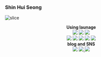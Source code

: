 ### Shin Hui Seong
![slice](https://capsule-render.vercel.app/api?type=slice&color=2490D7=200&text=You're%20weclome&fontAlign=70&rotate=13&fontAlignY=25&desc=HuiSeong's%20GitHub&descAlign=70.&descAlignY=44)
</a>
</div>
<div align="center">
<b>Using launage</b>
  <br>
<div>
<img src="https://img.shields.io/badge/c-A8B9CC?style=for-the-badge&logo=C&logoColor=white"/>
<img src="https://img.shields.io/badge/Python-1d354a?style=flat-square&logo=Python&logoColor=white"/>
<img src="https://img.shields.io/badge/linux-FCC624?style=flat-square&logo=Linux&logoColor=white"/>
<br>
<img src="https://img.shields.io/badge/html5-E34F26?style=for-the-badge&logo=HTML5&logoColor=white"/>
<img src="https://img.shields.io/badge/css3-1572B6?style=for-the-badge&logo=CSS&logoColor=white"/>
<img src="https://img.shields.io/badge/Oracle SQL-db443f?style=flat-square&logo=oracle&logoColor=white"/>
<img src="https://img.shields.io/badge/adobeillustrator-FF9A00?style=for-the-badge&logo=adobeillustrator&logoColor=white"/>
<img src="https://img.shields.io/badge/figma-F24E1E?style=for-the-badge&logo=Figma&logoColor=white"/>
</div>
  <b>blog and SNS</b>
  <br>
  <div>
  <img src="https://img.shields.io/badge/tistory-000000?style=for-the-badge&logo=tistory&logoColor=white"/>
  <a href="https://www.instagram.com/huise0ng/"><img src="https://img.shields.io/badge/Instagram-hotpink?style=flat-square&logo=instagram&logoColor=white"/>
  <img src="https://img.shields.io/badge/huiseong2785@naver.com-03C75A?style=for-the-badge&logo=NAVER&logoColor=white"/>
    </div>

  
<br/>
    
